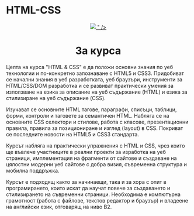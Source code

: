 # HTML-CSS
<p align="center">
  <a href="https://softuni.bg/trainings/3133/js-fundamentals-september-2020">
    <img src="https://softuni.bg/files/courses/html_css12.jpg">
" />
  </a>
<p>
<h1 align="center">За курса</h1>
Целта на курса "HTML & CSS" е да положи основни знания по уеб технологии и по-конкретно запознаване с HTML5 и CSS3. Придобиват се начални знания в уеб разработката, уеб браузъри, инструменти за HTML/CSS/DOM разработка и се развиват практически умения за използване на езика за описание на уеб съдържание (HTML) и езика за стилизиране на уеб съдържание (CSS).

Изучават се основните HTML тагове, параграфи, списъци, таблици, форми, контроли и таговете за семантичен HTML. Набляга се на основните CSS селектори и стилове, работа с класове, презентационни правила, правила за позициониране и изглед (layout) в CSS. Покриват се последните новости на HTML5 и CSS3 стандарта.

Курсът набляга на практически упражнения с HTML и CSS, чрез които ще въвлече участниците в реални проекти за изработка на уеб страници, имплементация на фрагменти от сайтове и създаване на цялостни модерни уеб сайтове с добра визия, съвременна структура и мобилна поддръжка.

Курсът е подходящ както за начинаещи, така и за хора с опит в програмирането, които искат да научат повече за създаването и стилизирането на съвременни страници. Необходима е компютърна грамотност (работа с файлове, текстов редактор и браузър) и владеене на английски език, отговарящ на ниво B2. 

